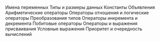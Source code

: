 Имена переменных
Типы и размеры данных
Константы
Объявления
Арифметические операторы
Операторы отношения и логические операторы
Преобразования типов
Операторы инкремента и декремента
Побитовые операторы
Операторы и выражения присваивания
Условные выражения
Приоритет и очередность вычислений